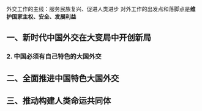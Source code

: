 外交工作的主线：服务民族复兴、促进人类进步
对外工作的出发点和落脚点是**维护国家主权、安全、发展利益**
## 一、新时代中国外交在大变局中开创新局
### 2. 中国必须有自己特色的大国外交
## 二、全面推进中国特色大国外交
## 三、推动构建人类命运共同体